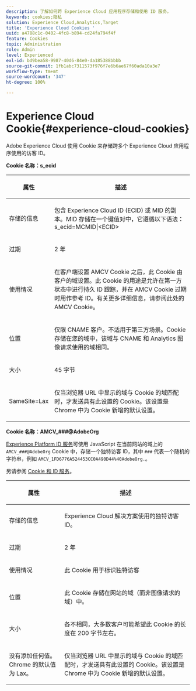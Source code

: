```yaml
---
description: 了解如何跨 Experience Cloud 应用程序存储和使用 ID 服务。
keywords: cookies;隐私
solution: Experience Cloud,Analytics,Target
title: 'Experience Cloud Cookies '
uuid: a4788c1c-0402-4fc8-b894-cd24fa794f4f
feature: Cookies
topic: Administration
role: Admin
level: Experienced
exl-id: bd9bea58-9987-40d6-84e0-da185388bbbb
source-git-commit: 1fb1abc7311573f976f7e6b6ae67f60ada10a3e7
workflow-type: tm+mt
source-wordcount: '347'
ht-degree: 100%

---
```


# Experience Cloud Cookie{#experience-cloud-cookies}

Adobe Experience Cloud 使用 Cookie 来存储跨多个 Experience Cloud 应用程序使用的访客 ID。

**Cookie 名称：s_ecid**

<table id="table_FF4C70D3D4CC425BA65162D5A9504F7D"> 
 <thead> 
  <tr> 
   <th colname="col1" class="entry"> <p>属性 </p> </th> 
   <th colname="col2" class="entry"> <p>描述 </p> </th> 
  </tr> 
 </thead>
 <tbody> 
  <tr> 
   <td colname="col1"> <p>存储的信息 </p> </td> 
   <td colname="col2"> <p> 包含 Experience Cloud ID (ECID) 或 MID 的副本。MID 存储在一个键值对中，它遵循以下语法：s_ecid=MCMID|&lt;ECID&gt; </p> </td> 
  </tr> 
  <tr> 
   <td colname="col1"> <p> 过期 </p> </td> 
   <td colname="col2"> <p>2 年 </p> </td> 
  </tr> 
  <tr> 
   <td colname="col1"> <p> 使用情况 </p> </td> 
   <td colname="col2"> <p>在客户端设置 AMCV Cookie 之后，此 Cookie 由客户的域设置。此 Cookie 的用途是允许在第一方状态中进行持久 ID 跟踪，并在 AMCV Cookie 过期时用作参考 ID。有关更多详细信息，请参阅此处的 AMCV Cookie。 </p> </td> 
  </tr> 
  <tr> 
   <td colname="col1"> <p> 位置 </p> </td> 
   <td colname="col2"> <p>仅限 CNAME 客户。不适用于第三方场景。Cookie 存储在您的域中，该域与 CNAME 和 Analytics 图像请求使用的域相同。 </p> </td> 
  </tr> 
  <tr> 
   <td colname="col1"> <p> 大小 </p> </td> 
   <td colname="col2"> <p>45 字节 </p> </td> 
  </tr> 
  <tr> 
   <td colname="col1"> <p> SameSite=Lax </p> </td> 
   <td colname="col2"> <p>仅当浏览器 URL 中显示的域与 Cookie 的域匹配时，才发送具有此设置的 Cookie。该设置是 Chrome 中为 Cookie 新增的默认设置。</p> </td> 
  </tr> 
 </tbody> 
</table>

**Cookie 名称：AMCV_###@AdobeOrg**

[Experience Platform ID 服务](https://experienceleague.adobe.com/docs/id-service/using/home.html?lang=zh-Hans)可使用 JavaScript 在当前网站的域上的 `AMCV_###@AdobeOrg` Cookie 中，存储一个独特访客 ID，其中 `###` 代表一个随机的字符串，例如 `AMCV_1FD6776A524453CC0A490D44%40AdobeOrg.`。

另请参阅 [Cookie 和 ID 服务](https://experienceleague.adobe.com/docs/id-service/using/intro/cookies.html?lang=zh-Hans)。

<table id="table_1883C0836C1E4AF5A262FBF5000C1B11"> 
 <thead> 
  <tr> 
   <th colname="col1" class="entry"> <p>属性 </p> </th> 
   <th colname="col2" class="entry"> <p>描述 </p> </th> 
  </tr> 
 </thead>
 <tbody> 
  <tr> 
   <td colname="col1"> <p>存储的信息 </p> </td> 
   <td colname="col2"> <p> Experience Cloud 解决方案使用的独特访客 ID。 </p> </td> 
  </tr> 
  <tr> 
   <td colname="col1"> <p> 过期 </p> </td> 
   <td colname="col2"> <p> 2 年 </p> </td> 
  </tr> 
  <tr> 
   <td colname="col1"> <p> 使用情况 </p> </td> 
   <td colname="col2"> <p> 此 Cookie 用于标识独特访客 </p> </td> 
  </tr> 
  <tr> 
   <td colname="col1"> <p> 位置 </p> </td> 
   <td colname="col2"> <p> 此 Cookie 存储在网站的域（而非图像请求的域）中。 </p> </td> 
  </tr> 
  <tr> 
   <td colname="col1"> <p> 大小 </p> </td> 
   <td colname="col2"> <p> 各不相同，大多数客户可能希望此 Cookie 的长度在 200 字节左右。 </p> </td> 
  </tr> 
  <tr> 
   <td colname="col1"> <p>没有添加任何值。Chrome 的默认值为 Lax。 </p> </td> 
   <td colname="col2"> <p> 仅当浏览器 URL 中显示的域与 Cookie 的域匹配时，才发送具有此设置的 Cookie。该设置是 Chrome 中为 Cookie 新增的默认设置。 </p> </td> 
  </tr> 
 </tbody> 
</table>
